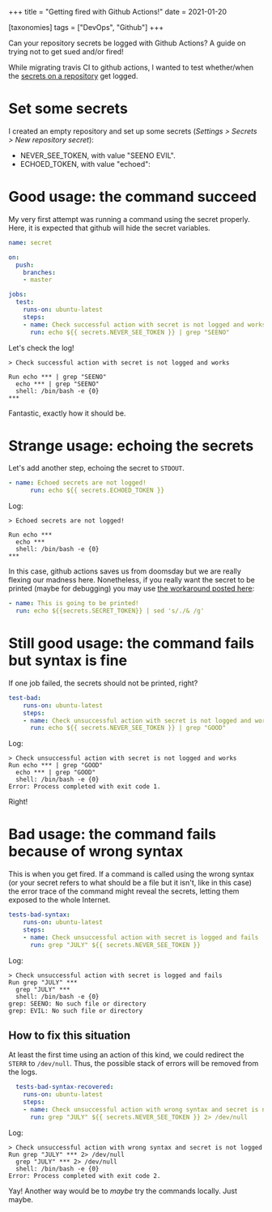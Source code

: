 +++
title = "Getting fired with Github Actions!"
date = 2021-01-20

[taxonomies]
tags = ["DevOps", "Github"]
+++

Can your repository secrets be logged with Github Actions? A guide on trying
not to get sued and/or fired!

<!-- more -->

While migrating travis CI to github actions, I wanted to test whether/when the 
[secrets on a repository](https://docs.github.com/en/actions/reference/encrypted-secrets)
get logged.

# Set some secrets
I created an empty repository and set up some secrets (_Settings > Secrets >
New repository secret_):
  
* NEVER_SEE_TOKEN, with value "SEENO EVIL".
* ECHOED_TOKEN, with value "echoed":

# Good usage: the command succeed
My very first attempt was running a command using the secret properly. Here, it is
expected that github will hide the secret variables.

```yaml
name: secret

on:
  push:
    branches:
    - master

jobs:
  test:
    runs-on: ubuntu-latest
    steps:
    - name: Check successful action with secret is not logged and works
      run: echo ${{ secrets.NEVER_SEE_TOKEN }} | grep "SEENO"
```

Let's check the log!

```text
> Check successful action with secret is not logged and works

Run echo *** | grep "SEENO"
  echo *** | grep "SEENO"
  shell: /bin/bash -e {0}
***
```

Fantastic, exactly how it should be.

# Strange usage: echoing the secrets
Let's add another step, echoing the secret to `STDOUT`. 

```yaml
- name: Echoed secrets are not logged!
      run: echo ${{ secrets.ECHOED_TOKEN }}
```

Log:

```text
> Echoed secrets are not logged!

Run echo ***
  echo ***
  shell: /bin/bash -e {0}
***
```

In this case, github actions saves us from doomsday but we are really flexing
our madness here. Nonetheless, if you really want the secret to be printed (maybe
for debugging) you may use [the workaround posted here](https://www.theserverside.com/blog/Coffee-Talk-Java-News-Stories-and-Opinions/GitHub-Actions-Secrets-Example-Token-Tutorial):

```yaml
- name: This is going to be printed!
  run: echo ${{secrets.SECRET_TOKEN}} | sed 's/./& /g' 
```

# Still good usage: the command fails but syntax is fine
If one job failed, the secrets should not be printed, right?

```yaml
test-bad:
    runs-on: ubuntu-latest
    steps:
    - name: Check unsuccessful action with secret is not logged and works
      run: echo ${{ secrets.NEVER_SEE_TOKEN }} | grep "GOOD"
```
Log:
```
> Check unsuccessful action with secret is not logged and works
Run echo *** | grep "GOOD"
  echo *** | grep "GOOD"
  shell: /bin/bash -e {0}
Error: Process completed with exit code 1.
```
Right!

# Bad usage: the command fails because of wrong syntax
This is when you get fired. If a command is called using the wrong syntax (or 
your secret refers to what should be a file but it isn't, like in this case) the error trace of the
command might reveal the secrets, letting them exposed to the whole Internet.

```yaml
tests-bad-syntax:
    runs-on: ubuntu-latest
    steps:
    - name: Check unsuccessful action with secret is logged and fails
      run: grep "JULY" ${{ secrets.NEVER_SEE_TOKEN }}
```

Log:

```
> Check unsuccessful action with secret is logged and fails
Run grep "JULY" ***
  grep "JULY" ***
  shell: /bin/bash -e {0}
grep: SEENO: No such file or directory
grep: EVIL: No such file or directory
```

## How to fix this situation
At least the first time using an action of this kind, we could redirect the
`STERR` to `/dev/null`. Thus, the possible stack of errors will be removed
from the logs.

```yaml
  tests-bad-syntax-recovered:
    runs-on: ubuntu-latest
    steps:
    - name: Check unsuccessful action with wrong syntax and secret is not logged
      run: grep "JULY" ${{ secrets.NEVER_SEE_TOKEN }} 2> /dev/null
```

Log:

```
> Check unsuccessful action with wrong syntax and secret is not logged
Run grep "JULY" *** 2> /dev/null
  grep "JULY" *** 2> /dev/null
  shell: /bin/bash -e {0}
Error: Process completed with exit code 2.
```

Yay! Another way would be to _maybe_ try the commands locally. Just maybe.
